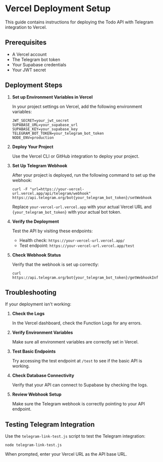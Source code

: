 # Vercel Deployment Setup

This guide contains instructions for deploying the Todo API with Telegram integration to Vercel.

## Prerequisites

- A Vercel account
- The Telegram bot token
- Your Supabase credentials
- Your JWT secret

## Deployment Steps

1. **Set up Environment Variables in Vercel**

   In your project settings on Vercel, add the following environment variables:

   ```
   JWT_SECRET=your_jwt_secret
   SUPABASE_URL=your_supabase_url
   SUPABASE_KEY=your_supabase_key
   TELEGRAM_BOT_TOKEN=your_telegram_bot_token
   NODE_ENV=production
   ```

2. **Deploy Your Project**

   Use the Vercel CLI or GitHub integration to deploy your project.

3. **Set Up Telegram Webhook**

   After your project is deployed, run the following command to set up the webhook:

   ```
   curl -F "url=https://your-vercel-url.vercel.app/api/telegram/webhook" https://api.telegram.org/bot{your_telegram_bot_token}/setWebhook
   ```

   Replace `your-vercel-url.vercel.app` with your actual Vercel URL and `{your_telegram_bot_token}` with your actual bot token.

4. **Verify the Deployment**

   Test the API by visiting these endpoints:

   - Health check: `https://your-vercel-url.vercel.app/`
   - Test endpoint: `https://your-vercel-url.vercel.app/test`

5. **Check Webhook Status**

   Verify that the webhook is set up correctly:

   ```
   curl https://api.telegram.org/bot{your_telegram_bot_token}/getWebhookInfo
   ```

## Troubleshooting

If your deployment isn't working:

1. **Check the Logs**

   In the Vercel dashboard, check the Function Logs for any errors.

2. **Verify Environment Variables**

   Make sure all environment variables are correctly set in Vercel.

3. **Test Basic Endpoints**

   Try accessing the test endpoint at `/test` to see if the basic API is working.

4. **Check Database Connectivity**

   Verify that your API can connect to Supabase by checking the logs.

5. **Review Webhook Setup**

   Make sure the Telegram webhook is correctly pointing to your API endpoint.

## Testing Telegram Integration

Use the `telegram-link-test.js` script to test the Telegram integration:

```
node telegram-link-test.js
```

When prompted, enter your Vercel URL as the API base URL. 
